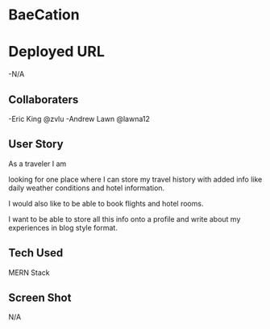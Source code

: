 # BaeCation

# Deployed URL

-N/A

## Collaboraters
-Eric King @zvlu
-Andrew Lawn @lawna12   

## User Story

As a traveler I am 

looking for one place where I can store my travel history with added info like daily weather conditions and hotel information.

I would also like to be able to book flights and hotel rooms.

I want to be able to store all this info onto a profile and write about my experiences in blog style format.

## Tech Used
MERN Stack

## Screen Shot

N/A

